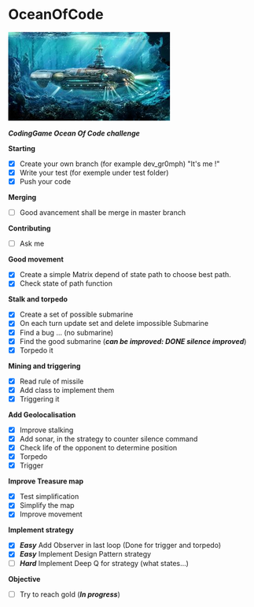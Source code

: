 # OceanOfCode

![](picture/shutterstock.min.jpg)

***CodingGame Ocean Of Code challenge***

**Starting**

- [x] Create your own branch (for example dev_gr0mph) "It's me !"
- [x] Write your test (for exemple under test folder)
- [x] Push your code

**Merging**

- [ ] Good avancement shall be merge in master branch

**Contributing**

- [ ] Ask me

**Good movement**

- [x] Create a simple Matrix depend of state path to choose best path.
- [x] Check state of path function

**Stalk and torpedo**

- [x] Create a set of possible submarine
- [x] On each turn update set and delete impossible Submarine
- [x] Find a bug ... (no submarine)
- [x] Find the good submarine (***can be improved:  DONE silence improved***)
- [x] Torpedo it

**Mining and triggering**

- [x] Read rule of missile
- [x] Add class to implement them
- [x] Triggering it

**Add Geolocalisation**

- [x] Improve stalking
- [x] Add sonar, in the strategy to counter silence command
- [x] Check life of the opponent to determine position
- [x] Torpedo
- [x] Trigger

**Improve Treasure map**

- [x] Test simplification
- [x] Simplify the map
- [x] Improve movement

**Implement strategy**

- [x] ***Easy*** Add Observer in last loop (Done for trigger and torpedo)
- [x] ***Easy*** Implement Design Pattern strategy
- [ ] ***Hard*** Implement Deep Q for strategy (what states...)

**Objective**
- [ ] Try to reach gold (***In progress***)
